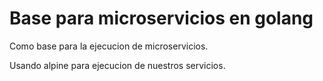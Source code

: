 # Base para microservicios en golang

Como base para la ejecucion de microservicios.

Usando alpine para ejecucion de nuestros servicios.

